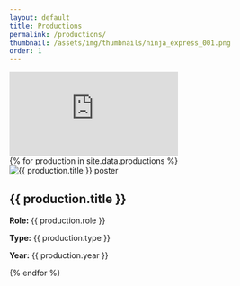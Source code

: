 ```yaml
---
layout: default
title: Productions
permalink: /productions/
thumbnail: /assets/img/thumbnails/ninja_express_001.png
order: 1
---
```


<section class="showreel-section">
<div class="custom-video">
  <iframe 
    id="vimeo-video" 
    src="https://player.vimeo.com/video/1074265087?h=755017a237&title=0&byline=0&portrait=0&controls=1"
    frameborder="0" 
    allow="autoplay; fullscreen; picture-in-picture"
    allowfullscreen
  ></iframe>
</div>
</section>

<section class="productions-section">

  <div class="prod-container">
    {% for production in site.data.productions %}
      <div class="production-card">
        <img src="{{ production.image }}" alt="{{ production.title }} poster" class="production-poster">
        <div class="production-info">
          <h2>{{ production.title }}</h2>
          <p><strong>Role:</strong> {{ production.role }}</p>
          <p><strong>Type:</strong> {{ production.type }}</p>
          <p><strong>Year:</strong> {{ production.year }}</p>
        </div>
      </div>
    {% endfor %}
  </div>
</section>
